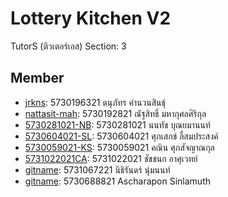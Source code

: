 # Lottery Kitchen V2
TutorS (ติวเตอร์เอส) Section: 3

## Member
- [jrkns](https://github.com/jrkns): 5730196321 ดนุภัทร คำนวนสินธุ์ 
- [nattasit-mah](https://github.com/5730192821-NM): 5730192821 ณัฐสิทธิ์ มหากุศลศิริกุล
- [5730281021-NB](https://github.com/5730281021-NB): 5730281021 นนทัช บุณยมานนท์
- [5730604021-SL](https://github.com/5730604021-SL): 5730604021 ศุภเสกข์ ลี้สมประสงค์
- [5730059021-KS](https://github.com/5730059021KS): 5730059021 คณิน ศุภสัจญาณกุล
- [5731022021CA](https://github.com/5731022021CA): 5731022021 ชัชชนก อาศุเวทย์
- [gitname](https://github.com/5731067221-NN): 5731067221 นิธิรันดร์ นุ่มนนท์
- [gitname](https://github.com/5730688821-AS): 5730688821 Ascharapon Sinlamuth
